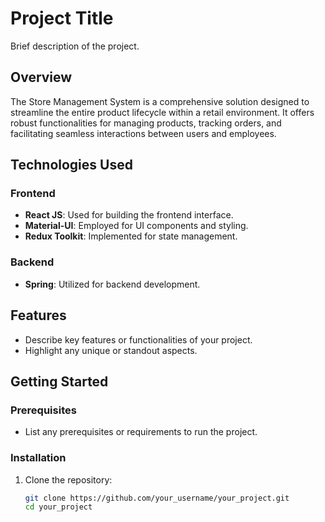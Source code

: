 # Project Title

Brief description of the project.

## Overview

The Store Management System is a comprehensive solution designed to streamline the entire product lifecycle within a retail environment. It offers robust functionalities for managing products, tracking orders, and facilitating seamless interactions between users and employees.
## Technologies Used

### Frontend

- **React JS**: Used for building the frontend interface.
- **Material-UI**: Employed for UI components and styling.
- **Redux Toolkit**: Implemented for state management.

### Backend

- **Spring**: Utilized for backend development.

## Features

- Describe key features or functionalities of your project.
- Highlight any unique or standout aspects.

## Getting Started

### Prerequisites

- List any prerequisites or requirements to run the project.

### Installation

1. Clone the repository:
   ```bash
   git clone https://github.com/your_username/your_project.git
   cd your_project
